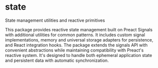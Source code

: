 # state

State management utilities and reactive primitives

This package provides reactive state management built on Preact Signals with additional utilities for common patterns. It includes custom signal implementations, memory and universal storage adapters for persistence, and React integration hooks. The package extends the signals API with convenient abstractions while maintaining compatibility with Preact's reactive system. It's designed to handle both ephemeral application state and persistent data with automatic synchronization.
